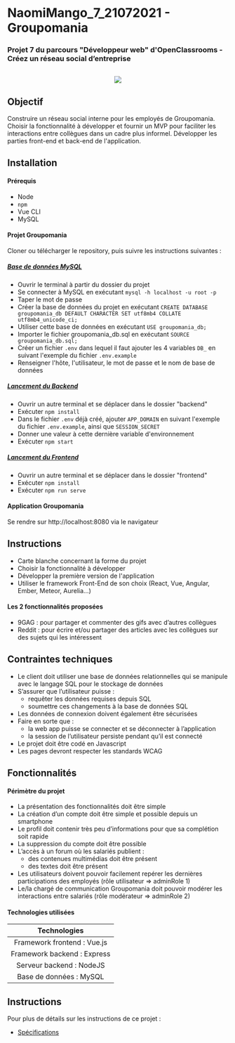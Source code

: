 # NaomiMango_7_21072021 - Groupomania

### Projet 7 du parcours "Développeur web" d'OpenClassrooms - Créez un réseau social d’entreprise

<div align="center" style="margin-top: 30px"><img src="https://raw.githubusercontent.com/NaoDevWeb31/NaomiMango_7_21072021/main/frontend/src/assets/small-banner.png"/></div>

## Objectif

Construire un réseau social interne pour les employés de Groupomania. Choisir la fonctionnalité à développer et fournir un MVP pour faciliter les interactions entre collègues dans un cadre plus informel. Développer les parties front-end et back-end de l'application.

## Installation

#### Prérequis

- Node
- `npm`
- Vue CLI
- MySQL

#### Projet Groupomania

Cloner ou télécharger le repository, puis suivre les instructions suivantes :

##### <ins>Base de données MySQL</ins>

- Ouvrir le terminal à partir du dossier du projet
- Se connecter à MySQL en exécutant `mysql -h localhost -u root -p`
- Taper le mot de passe
- Créer la base de données du projet en exécutant `CREATE DATABASE groupomania_db DEFAULT CHARACTER SET utf8mb4 COLLATE utf8mb4_unicode_ci;`
- Utiliser cette base de données en exécutant `USE groupomania_db;`
- Importer le fichier groupomania_db.sql en exécutant `SOURCE groupomania_db.sql;`
- Créer un fichier `.env` dans lequel il faut ajouter les 4 variables `DB_` en suivant l'exemple du fichier `.env.example`
- Renseigner l'hôte, l'utilisateur, le mot de passe et le nom de base de données

##### <ins>Lancement du Backend</ins>

- Ouvrir un autre terminal et se déplacer dans le dossier "backend"
- Exécuter `npm install`
- Dans le fichier `.env` déjà créé, ajouter `APP_DOMAIN` en suivant l'exemple du fichier `.env.example`, ainsi que `SESSION_SECRET`
- Donner une valeur à cette dernière variable d'environnement
- Exécuter `npm start`

##### <ins>Lancement du Frontend</ins>

- Ouvrir un autre terminal et se déplacer dans le dossier "frontend"
- Exécuter `npm install`
- Exécuter `npm run serve`

#### Application Groupomania

Se rendre sur http://localhost:8080 via le navigateur

## Instructions

- Carte blanche concernant la forme du projet
- Choisir la fonctionnalité à développer
- Développer la première version de l'application
- Utiliser le framework Front-End de son choix (React, Vue, Angular, Ember, Meteor, Aurelia…)

#### Les 2 fonctionnalités proposées

- 9GAG : pour partager et commenter des gifs avec d’autres collègues
- Reddit : pour écrire et/ou partager des articles avec les collègues sur des sujets qui les intéressent

## Contraintes techniques

- Le client doit utiliser une base de données relationnelles qui se manipule avec le langage SQL pour le stockage de données
- S’assurer que l’utilisateur puisse :
  - requêter les données requises depuis SQL
  - soumettre ces changements à la base de données SQL
- Les données de connexion doivent également être sécurisées
- Faire en sorte que :
  - la web app puisse se connecter et se déconnecter à l’application
  - la session de l’utilisateur persiste pendant qu’il est connecté
- Le projet doit être codé en Javascript
- Les pages devront respecter les standards WCAG

## Fonctionnalités

#### Périmètre du projet

- La présentation des fonctionnalités doit être simple
- La création d’un compte doit être simple et possible depuis un smartphone
- Le profil doit contenir très peu d’informations pour que sa complétion soit rapide
- La suppression du compte doit être possible
- L’accès à un forum où les salariés publient :
  - des contenues multimédias doit être présent
  - des textes doit être présent
- Les utilisateurs doivent pouvoir facilement repérer les dernières participations des employés (rôle utilisateur => adminRole 1)
- Le/la chargé de communication Groupomania doit pouvoir modérer les interactions entre salariés (rôle modérateur => adminRole 2)

#### Technologies utilisées

|        Technologies         |
| :-------------------------: |
| Framework frontend : Vue.js |
| Framework backend : Express |
|  Serveur backend : NodeJS   |
|   Base de données : MySQL   |

## Instructions

Pour plus de détails sur les instructions de ce projet :

- [Spécifications](https://github.com/NaoDevWeb31/NaomiMango_7_21072021/blob/main/rules/Groupomania_Specs_FR_DWJ_VF.pdf)
